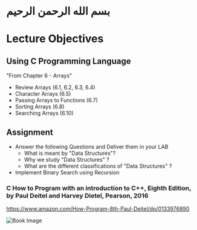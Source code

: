 # بسم الله الرحمن الرحيم

# Lecture Objectives
## Using C Programming Language
"From Chapter 6 - Arrays"
- Review Arrays (6.1, 6.2, 6.3, 6.4)
- Character Arrays (6.5)
- Passing Arrays to Functions (6.7)
- Sorting Arrays (6.8)
- Searching Arrays (6.10)

## Assignment
- Answer the following Questions and Deliver them in your LAB
  - What is meant by "Data Structures"?
  - Why we study "Data Structures" ?
  - What are the different classifications of "Data Structures" ?
- Implement Binary Search using Recursion

### C How to Program with an introduction to C++, Eighth Edition, by Paul Deitel and Harvey Dietel, Pearson, 2016

https://www.amazon.com/How-Program-8th-Paul-Deitel/dp/0133976890

![Book Image](http://images.pearsoned-ema.com/jpeg/large/9781292110974.jpg)
